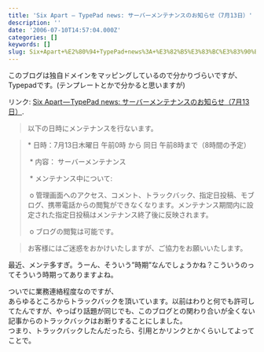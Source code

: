 ```yaml
---
title: 'Six Apart — TypePad news: サーバーメンテナンスのお知らせ（7月13日）'
description: ''
date: '2006-07-10T14:57:04.000Z'
categories: []
keywords: []
slug: Six+Apart+%E2%80%94+TypePad+news%3A+%E3%82%B5%E3%83%BC%E3%83%90%E3%83%BC%E3%83%A1%E3%83%B3%E3%83%86%E3%83%8A%E3%83%B3%E3%82%B9%E3%81%AE%E3%81%8A%E7...
---
```

このブログは独自ドメインをマッピングしているので分かりづらいですが、Typepadです。(テンプレートとかで分かると思いますが)

リンク: [Six Apart — TypePad news: サーバーメンテナンスのお知らせ（7月13日）](http://www.sixapart.jp/typepad/news/2006/07/009079.html "Six Apart - TypePad news: サーバーメンテナンスのお知らせ（7月13日）").

> 以下の日時にメンテナンスを行ないます。

> \* 日時：7月13日木曜日 午前0時 から 同日 午前8時まで（8時間の予定）  
>   
>  \* 内容： サーバーメンテナンス  
>   
>  \* メンテナンス中について:  
>   
>  o 管理画面へのアクセス、コメント、トラックバック、指定日投稿、モブログ、携帯電話からの閲覧ができなくなります。メンテナンス期間内に設定された指定日投稿はメンテナンス終了後に反映されます。  
>   
>  o ブログの閲覧は可能です。

> お客様にはご迷惑をおかけいたしますが、ご協力をお願いいたします。

最近、メンテ多すぎ。うーん、そういう”時期”なんでしょうかね？こういうのってそういう時期ってありますよね。

ついでに業務連絡程度なのですが、  
あらゆるところからトラックバックを頂いています。以前はわりと何でも許可してたんですが、やっぱり話題が同じでも、このブログとの関わり合いが全くない記事からのトラックバックはお断りすることにしました。  
つまり、トラックバックしたんだったら、引用とかリンクとかくらいしてよってことで。
